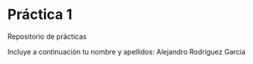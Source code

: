 # Práctica 1
Repositorio de prácticas

Incluye a continuación tu nombre y apellidos: Alejandro Rodriguez Garcia
